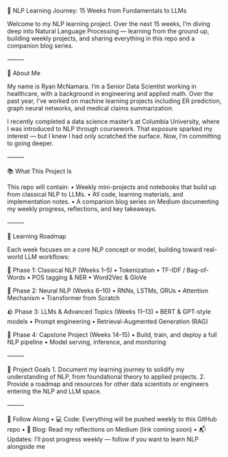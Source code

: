 🧠 NLP Learning Journey: 15 Weeks from Fundamentals to LLMs

Welcome to my NLP learning project. Over the next 15 weeks, I’m diving deep into Natural Language Processing — learning from the ground up, building weekly projects, and sharing everything in this repo and a companion blog series.

⸻

👋 About Me

My name is Ryan McNamara. I’m a Senior Data Scientist working in healthcare, with a background in engineering and applied math. Over the past year, I’ve worked on machine learning projects including ER prediction, graph neural networks, and medical claims summarization.

I recently completed a data science master’s at Columbia University, where I was introduced to NLP through coursework. That exposure sparked my interest — but I knew I had only scratched the surface. Now, I’m committing to going deeper.

⸻

📚 What This Project Is

This repo will contain:
	•	Weekly mini-projects and notebooks that build up from classical NLP to LLMs.
	•	All code, learning materials, and implementation notes.
	•	A companion blog series on Medium documenting my weekly progress, reflections, and key takeaways.

⸻

🧭 Learning Roadmap

Each week focuses on a core NLP concept or model, building toward real-world LLM workflows:

🧠 Phase 1: Classical NLP (Weeks 1–5)
	•	Tokenization
	•	TF-IDF / Bag-of-Words
	•	POS tagging & NER
	•	Word2Vec & GloVe

🔬 Phase 2: Neural NLP (Weeks 6–10)
	•	RNNs, LSTMs, GRUs
	•	Attention Mechanism
	•	Transformer from Scratch

🪨 Phase 3: LLMs & Advanced Topics (Weeks 11–13)
	•	BERT & GPT-style models
	•	Prompt engineering
	•	Retrieval-Augmented Generation (RAG)

🚀 Phase 4: Capstone Project (Weeks 14–15)
	•	Build, train, and deploy a full NLP pipeline
	•	Model serving, inference, and monitoring

⸻

🎯 Project Goals
	1.	Document my learning journey to solidify my understanding of NLP, from foundational theory to applied projects.
	2.	Provide a roadmap and resources for other data scientists or engineers entering the NLP and LLM space.

⸻

📌 Follow Along
	•	💻 Code: Everything will be pushed weekly to this GitHub repo
	•	📝 Blog: Read my reflections on Medium (link coming soon)
	•	📬 Updates: I’ll post progress weekly — follow if you want to learn NLP alongside me